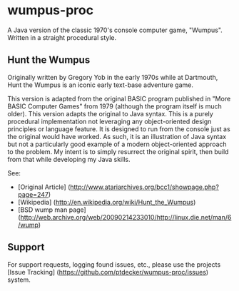wumpus-proc
===========

A Java version of the classic 1970's console computer game, "Wumpus". Written in a straight procedural style.

## Hunt the Wumpus

Originally written by Gregory Yob in the early 1970s while at Dartmouth, Hunt the Wumpus is an iconic early text-base adventure game.

This version is adapted from the original BASIC program published in "More BASIC Computer Games" from 1979 (although the program itself is much older).  This version adapts the original to Java syntax.  This is a purely procedural implementation not leveraging any object-oriented design principles or language feature.  It is designed to run from the console just as the original would have worked.  As such, it is an illustration of Java syntax but not a particularly good example of a modern object-oriented approach to the problem.  My intent is to simply resurrect the original spirit, then build from that while developing my Java skills.

See:

* [Original Article] (http://www.atariarchives.org/bcc1/showpage.php?page=247)
* [Wikipedia] (http://en.wikipedia.org/wiki/Hunt_the_Wumpus)
* [BSD wump man page] (http://web.archive.org/web/20090214233010/http://linux.die.net/man/6/wump)

## Support

For support requests, logging found issues, etc., please use the projects [Issue Tracking] (https://github.com/ptdecker/wumpus-proc/issues) system.